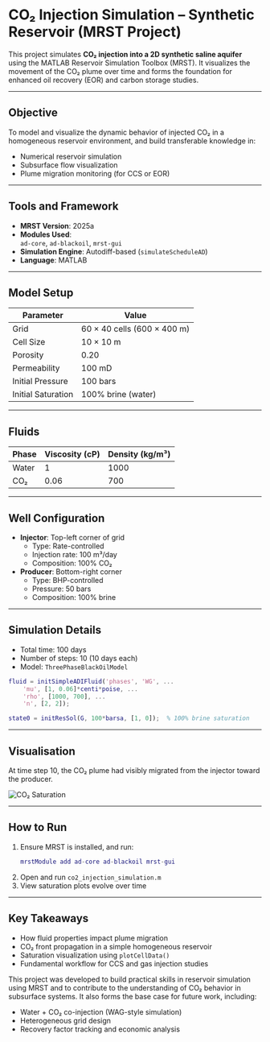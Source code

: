# CO₂ Injection Simulation – Synthetic Reservoir (MRST Project)

This project simulates **CO₂ injection into a 2D synthetic saline aquifer** using the MATLAB Reservoir Simulation Toolbox (MRST). It visualizes the movement of the CO₂ plume over time and forms the foundation for enhanced oil recovery (EOR) and carbon storage studies.

---

##  Objective

To model and visualize the dynamic behavior of injected CO₂ in a homogeneous reservoir environment, and build transferable knowledge in:
- Numerical reservoir simulation
- Subsurface flow visualization
- Plume migration monitoring (for CCS or EOR)

---

##  Tools and Framework

- **MRST Version**: 2025a
- **Modules Used**:  
  `ad-core`, `ad-blackoil`, `mrst-gui`
- **Simulation Engine**: Autodiff-based (`simulateScheduleAD`)
- **Language**: MATLAB

---

##  Model Setup

| Parameter        | Value                  |
|------------------|------------------------|
| Grid             | 60 × 40 cells (600 × 400 m) |
| Cell Size        | 10 × 10 m              |
| Porosity         | 0.20                   |
| Permeability     | 100 mD                 |
| Initial Pressure | 100 bars               |
| Initial Saturation | 100% brine (water)   |

---

##  Fluids

| Phase | Viscosity (cP) | Density (kg/m³) |
|-------|----------------|-----------------|
| Water | 1              | 1000            |
| CO₂   | 0.06           | 700             |

---

##  Well Configuration

- **Injector**: Top-left corner of grid  
  - Type: Rate-controlled  
  - Injection rate: 100 m³/day  
  - Composition: 100% CO₂  
- **Producer**: Bottom-right corner  
  - Type: BHP-controlled  
  - Pressure: 50 bars  
  - Composition: 100% brine

---

##  Simulation Details

- Total time: 100 days  
- Number of steps: 10 (10 days each)  
- Model: `ThreePhaseBlackOilModel`

```matlab
fluid = initSimpleADIFluid('phases', 'WG', ...
    'mu', [1, 0.06]*centi*poise, ...
    'rho', [1000, 700], ...
    'n', [2, 2]);

state0 = initResSol(G, 100*barsa, [1, 0]);  % 100% brine saturation
```

---

##  Visualisation

At time step 10, the CO₂ plume had visibly migrated from the injector toward the producer.

![CO₂ Saturation](co2_saturation_t10.png)

---

##  How to Run

1. Ensure MRST is installed, and run:
   ```matlab
   mrstModule add ad-core ad-blackoil mrst-gui
   ```
2. Open and run `co2_injection_simulation.m`
3. View saturation plots evolve over time

---

##  Key Takeaways

- How fluid properties impact plume migration  
- CO₂ front propagation in a simple homogeneous reservoir  
- Saturation visualization using `plotCellData()`  
- Fundamental workflow for CCS and gas injection studies


This project was developed to build practical skills in reservoir simulation using MRST and to contribute to the understanding of CO₂ behavior in subsurface systems. It also forms the base case for future work, including:

- Water + CO₂ co-injection (WAG-style simulation)  
- Heterogeneous grid design  
- Recovery factor tracking and economic analysis
